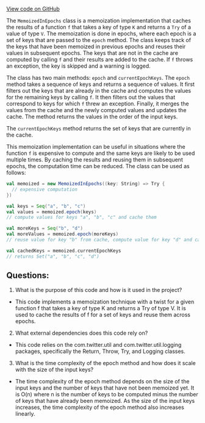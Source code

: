 [View code on GitHub](https://github.com/misbahsy/the-algorithm/ann/src/main/scala/com/twitter/ann/common/MemoizedInEpochs.scala)

The `MemoizedInEpochs` class is a memoization implementation that caches the results of a function `f` that takes a key of type `K` and returns a `Try` of a value of type `V`. The memoization is done in epochs, where each epoch is a set of keys that are passed to the `epoch` method. The class keeps track of the keys that have been memoized in previous epochs and reuses their values in subsequent epochs. The keys that are not in the cache are computed by calling `f` and their results are added to the cache. If `f` throws an exception, the key is skipped and a warning is logged.

The class has two main methods: `epoch` and `currentEpochKeys`. The `epoch` method takes a sequence of keys and returns a sequence of values. It first filters out the keys that are already in the cache and computes the values for the remaining keys by calling `f`. It then filters out the values that correspond to keys for which `f` threw an exception. Finally, it merges the values from the cache and the newly computed values and updates the cache. The method returns the values in the order of the input keys.

The `currentEpochKeys` method returns the set of keys that are currently in the cache.

This memoization implementation can be useful in situations where the function `f` is expensive to compute and the same keys are likely to be used multiple times. By caching the results and reusing them in subsequent epochs, the computation time can be reduced. The class can be used as follows:

```scala
val memoized = new MemoizedInEpochs((key: String) => Try {
  // expensive computation
})

val keys = Seq("a", "b", "c")
val values = memoized.epoch(keys)
// compute values for keys "a", "b", "c" and cache them

val moreKeys = Seq("b", "d")
val moreValues = memoized.epoch(moreKeys)
// reuse value for key "b" from cache, compute value for key "d" and cache it

val cachedKeys = memoized.currentEpochKeys
// returns Set("a", "b", "c", "d")
```
## Questions: 
 1. What is the purpose of this code and how is it used in the project?
- This code implements a memoization technique with a twist for a given function f that takes a key of type K and returns a Try of type V. It is used to cache the results of f for a set of keys and reuse them across epochs.
2. What external dependencies does this code rely on?
- This code relies on the com.twitter.util and com.twitter.util.logging packages, specifically the Return, Throw, Try, and Logging classes.
3. What is the time complexity of the epoch method and how does it scale with the size of the input keys?
- The time complexity of the epoch method depends on the size of the input keys and the number of keys that have not been memoized yet. It is O(n) where n is the number of keys to be computed minus the number of keys that have already been memoized. As the size of the input keys increases, the time complexity of the epoch method also increases linearly.